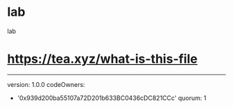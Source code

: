 # lab
lab
# https://tea.xyz/what-is-this-file
---
version: 1.0.0
codeOwners:
  - '0x939d200ba55107a72D201b633BC0436cDC821CCc'
quorum: 1
